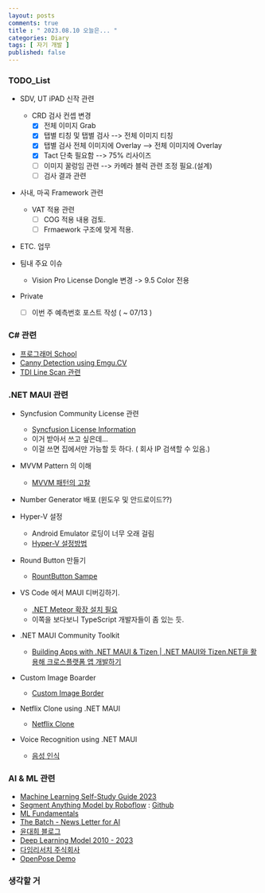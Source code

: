 ```yaml
---
layout: posts
comments: true
title : " 2023.08.10 오늘은... "
categories: Diary
tags: [ 자기 개발 ]
published: false
---
```


### TODO_List

- SDV, UT iPAD 신작 관련

  - CRD 검사 컨셉 변경
    - [x] 전체 이미지 Grab
    - [x] 탭별 티칭 및 탭별 검사 --> 전체 이미지 티칭
    - [x] 탭별 검사 전체 이미지에 Overlay --> 전체 이미지에 Overlay
    - [X] Tact 단축 필요함 --> 75% 리사이즈
    - [ ] 이미지 꿀렁임 관련 --> 카메라 블럭 관련 조정 필요.(설계)
    - [ ] 검사 결과 관련

- 사내, 마곡 Framework 관련

  - VAT 적용 관련
    - [ ] COG 적용 내용 검토.
    - [ ] Frmaework 구조에 맞게 적용.

- ETC. 업무

- 팀내 주요 이슈
  - Vision Pro License Dongle 변경 -> 9.5 Color 전용

- Private
  - [ ] 이번 주 예측번호 포스트 작성 ( ~ 07/13 )

### C# 관련

- [프로그래머 School](https://school.programmers.co.kr/)
- [Canny Detection using Emgu.CV](https://www.emgu.com/wiki/index.php/Shape_(Triangle,_Rectangle,_Circle,_Line)_Detection_in_CSharp)
- [TDI Line Scan 관련](https://thamescorp.wordpress.com/2017/02/24/tditime-delay-integration-sensor-camera/)

### .NET MAUI 관련

- Syncfusion Community License 관련
  - [Syncfusion License Information](https://www.syncfusion.com/sales/communitylicense?question=how-long-are-the-licenses-valid-)
  - 이거 받아서 쓰고 싶은데...
  - 이걸 쓰면 집에서만 가능할 듯 하다. ( 회사 IP 검색할 수 있음.)

- MVVM Pattern 의 이해
  - [MVVM 패턴의 고찰](https://forum.dotnetdev.kr/t/mvvm/2475)

- Number Generator 배포 (윈도우 및 안드로이드??)

- Hyper-V 설정
  - Android Emulator 로딩이 너무 오래 걸림
  - [Hyper-V 설정방법](https://learn.microsoft.com/ko-kr/xamarin/android/get-started/installation/android-emulator/hardware-acceleration?tabs=vswin&pivots=windows#hyper-v)

- Round Button 만들기
  - [RountButton Sampe](https://mallibone.com/post/dotnetmaui-countdown-button)

- VS Code 에서 MAUI 디버깅하기.
  - [.NET Meteor 확장 설치 필요](https://github.com/JaneySprings/DotNet.Meteor)
  - 이쪽을 보다보니 TypeScript 개발자들이 좀 있는 듯.

- .NET MAUI Community Toolkit
  - [Building Apps with .NET MAUI & Tizen | .NET MAUI와 Tizen.NET을 활용해 크로스플랫폼 앱 개발하기](https://www.youtube.com/watch?v=0tQNsHc-410)

- Custom Image Boarder
  - [Custom Image Border](https://youtu.be/yywrga8yZpE)

- Netflix Clone using .NET MAUI
  - [Netflix Clone](https://www.youtube.com/watch?v=NBbJvmfbQYE)

- Voice Recognition using .NET MAUI
  - [음성 인식](https://devblogs.microsoft.com/dotnet/speech-recognition-in-dotnet-maui-with-community-toolkit/)

### AI & ML 관련

- [Machine Learning Self-Study Guide 2023](https://medium.com/@turancandas/machine-learning-self-study-guide-2023-1-6-248f4b2da43f)
- [Segment Anything Model by Roboflow](https://blog.roboflow.com/how-to-use-segment-anything-model-sam/)
 : [Github](https://github.com/SysCV/SAM-HQ#model-checkpoints)
- [ML Fundamentals](https://medium.com/@vijayseshachala/the-fundamentals-for-any-ml-or-dl-tasks-3f54f3d66b28)
- [The Batch - News Letter for AI](https://www.deeplearning.ai/the-batch/)
- [윤대희 블로그](https://076923.github.io/categories/)
- [Deep Learning Model 2010 - 2023](https://medium.com/@shivam.pradhan/deep-learning-models-2010-2023-8d27dec2c69e)
- [다임리서치 주식회사](https://www.daimresearch.com/)
- [OpenPose Demo](https://github.com/CMU-Perceptual-Computing-Lab/openpose)

### 생각할 거
